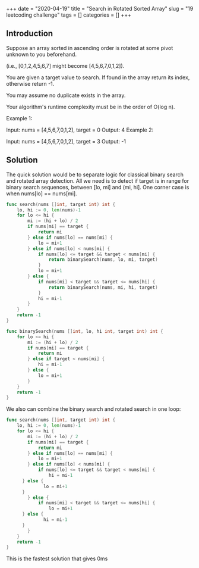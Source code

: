 +++
date = "2020-04-19"
title = "Search in Rotated Sorted Array"
slug = "19 leetcoding challenge"
tags = []
categories = []
+++

## Introduction

Suppose an array sorted in ascending order is rotated at some pivot unknown to you beforehand.

(i.e., [0,1,2,4,5,6,7] might become [4,5,6,7,0,1,2]).

You are given a target value to search. If found in the array return its index, otherwise return -1.

You may assume no duplicate exists in the array.

Your algorithm's runtime complexity must be in the order of O(log n).

Example 1:

Input: nums = [4,5,6,7,0,1,2], target = 0
Output: 4
Example 2:

Input: nums = [4,5,6,7,0,1,2], target = 3
Output: -1

## Solution

The quick solution would be to separate logic for classical binary search and rotated array detection.
All we need is to detect if target is in range for binary search sequences, between [lo, mi] and (mi, hi].
One corner case is when nums[lo] == nums[mi].


``` go
func search(nums []int, target int) int {
	lo, hi := 0, len(nums)-1
	for lo <= hi {
		mi := (hi + lo) / 2
		if nums[mi] == target {
			return mi
		} else if nums[lo] == nums[mi] {
			lo = mi+1
		} else if nums[lo] < nums[mi] {
			if nums[lo] <= target && target < nums[mi] {
				return binarySearch(nums, lo, mi, target)
			}
			lo = mi+1
		} else {
			if nums[mi] < target && target <= nums[hi] {
				return binarySearch(nums, mi, hi, target)
			}
			hi = mi-1
		}
	}
	return -1
}

func binarySearch(nums []int, lo, hi int, target int) int {
	for lo <= hi {
		mi := (hi + lo) / 2
		if nums[mi] == target {
			return mi
		} else if target < nums[mi] {
			hi = mi-1
		} else {
			lo = mi+1
		}
	}
	return -1
}
```

We also can combine the binary search and rotated search in one loop:

``` go
func search(nums []int, target int) int {
	lo, hi := 0, len(nums)-1
	for lo <= hi {
		mi := (hi + lo) / 2
		if nums[mi] == target {
			return mi
		} else if nums[lo] == nums[mi] {
			lo = mi+1
		} else if nums[lo] < nums[mi] {
			if nums[lo] <= target && target < nums[mi] {
				hi = mi-1
      } else {
			  lo = mi+1
      }
		} else {
			if nums[mi] < target && target <= nums[hi] {
				lo = mi+1
      } else {
			  hi = mi-1
      }
		}
	}
	return -1
}
```

This is the fastest solution that gives 0ms
